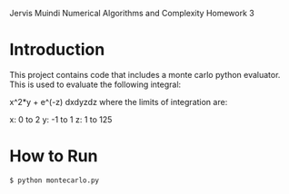 Jervis Muindi 
Numerical Algorithms and Complexity 
Homework 3 

Introduction
============
This project contains code that includes a monte carlo python evaluator. This is used to evaluate the following
integral:

x^2*y + e^(-z) dxdyzdz where the limits of integration are:

x: 0 to 2
y: -1 to 1
z: 1 to 125


How to Run
==========

`$ python montecarlo.py`

